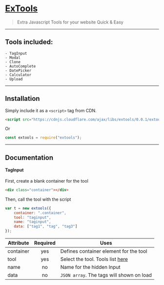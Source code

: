 # [ExTools](https://luuhai48.github.io)
> Extra Javascript Tools for your website
> Quick & Easy
---
## Tools included:
    - TagInput
    - Modal
    - Clone
    - AutoComplete
    - DatePicker
    - Calculator
    - Upload
---
## Installation
Simply include it as a `<script>` tag from CDN.
```html
<script src="https://cdnjs.cloudflare.com/ajax/libs/extools/0.0.1/extools.min.js"></script>
```
Or
```javascript
const extools = require("extools");
```
---
## Documentation
#### TagInput
First, create a blank container for the tool
```html
<div class="container"></div>
```
Then, call the tool with the script
```javascript
var t = new extools({ 
    container: ".container", 
    tool: "taginput", 
    name: "taginput", 
    data: ["tag1", "tag", "tag3"] 
});
```
|Attribute|Required|Uses|
|---------|:------:|---|
|container|yes|Defines container element for the tool|
|tool|yes|Select the tool. Tools list [here](#tools-included)|
|name|no|Name for the hidden Input|
|data|no|`JSON array`. The tags will shown on load|
